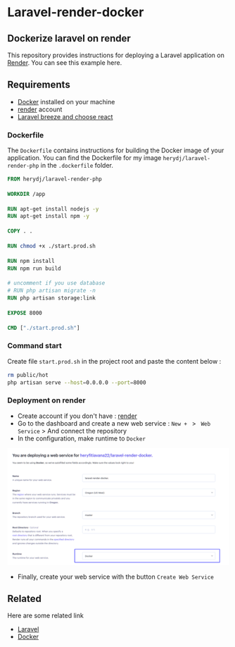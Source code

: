 # Laravel-render-docker

## Dockerize laravel on render

This repository provides instructions for deploying a Laravel application on [Render](https://render.com/). You can see this example here.

## Requirements

-   [Docker](https://docs.docker.com/) installed on your machine
-   [render](https://render.com/) account
-   [Laravel breeze and choose react](https://bootcamp.laravel.com/inertia/installation#installing-laravel-breeze)

### Dockerfile

The `Dockerfile` contains instructions for building the Docker image of your application. You can find the Dockerfile for my image `herydj/laravel-render-php` in the `.dockerfile` folder.

```dockerfile
FROM herydj/laravel-render-php

WORKDIR /app

RUN apt-get install nodejs -y
RUN apt-get install npm -y

COPY . .

RUN chmod +x ./start.prod.sh

RUN npm install
RUN npm run build

# uncomment if you use database
# RUN php artisan migrate -n
RUN php artisan storage:link

EXPOSE 8000

CMD ["./start.prod.sh"]
```

### Command start

Create file `start.prod.sh` in the project root and paste the content below :

```bash
rm public/hot
php artisan serve --host=0.0.0.0 --port=8000
```

### Deployment on render

-   Create account if you don't have : [render](https://render.com/)
-   Go to the dashboard and create a new web service : `New + ` > ` Web Service` > And connect the repository
-   In the configuration, make runtime to `Docker`

![App Screenshot](./runtime.png)

-   Finally, create your web service with the button `Create Web Service`

## Related

Here are some related link

-   [Laravel](https://laravel.com/)
-   [Docker](https://www.docker.com/)

